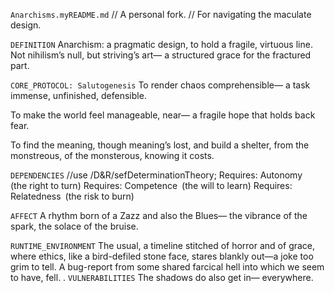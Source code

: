 `Anarchisms.myREADME.md`
// A personal fork.
// For navigating the maculate design.

`DEFINITION`
Anarchism: a pragmatic design,
to hold a fragile, virtuous line.
Not nihilism’s null, but striving’s art—
a structured grace for the fractured part.

`CORE_PROTOCOL: Salutogenesis`
To render chaos comprehensible—
a task immense, unfinished, defensible.

To make the world feel manageable, near—
a fragile hope that holds back fear.

To find the meaning, though meaning’s lost,
and build a shelter, from the monstreous, of the monsterous, knowing it costs.

`DEPENDENCIES`
//use /D&R/sefDeterminationTheory;
Requires: Autonomy  (the right to turn)
Requires: Competence (the will to learn)
Requires: Relatedness (the risk to burn)

`AFFECT`
A rhythm born of a Zazz and also the Blues—
the vibrance of the spark, the solace of the bruise.

`RUNTIME_ENVIRONMENT`
The usual, a timeline stitched of horror and of grace,
where ethics, like a bird-defiled stone face,
stares blankly out—a joke too grim to tell.
A bug-report from some shared farcical hell
into which we seem to have, fell.
.
`VULNERABILITIES`
The shadows do also get in—
everywhere.